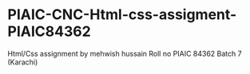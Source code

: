 # PIAIC-CNC-Html-css-assigment-PIAIC84362
Html/Css assignment  by mehwish hussain 
Roll no PIAIC 84362
Batch 7 (Karachi)
